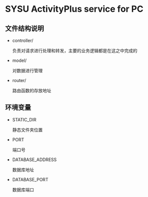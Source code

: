 # SYSU ActivityPlus service for PC

## 文件结构说明

- controller/

  负责对请求进行处理和转发，主要的业务逻辑都是在这之中完成的

- model/

  对数据进行管理

- router/

  路由函数的存放地址

## 环境变量

- STATIC_DIR

  静态文件夹位置

- PORT

  端口号

- DATABASE_ADDRESS

  数据库地址

- DATABASE_PORT

  数据库端口